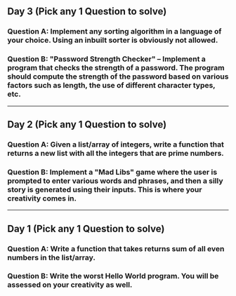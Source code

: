 ## Day 3 (Pick any 1 Question to solve)
### Question A: Implement any sorting algorithm in a language of your choice. Using an inbuilt sorter is obviously not allowed.
### Question B: "Password Strength Checker" – Implement a program that checks the strength of a password. The program should compute the strength of the password based on various factors such as length, the use of different character types, etc.
---
## Day 2 (Pick any 1 Question to solve)
### Question A: Given a list/array of integers, write a function that returns a new list with all the integers that are prime numbers.
### Question B: Implement a "Mad Libs" game where the user is prompted to enter various words and phrases, and then a silly story is generated using their inputs. This is where your creativity comes in. 
---
## Day 1 (Pick any 1 Question to solve)
### Question A: Write a function that takes returns sum of all even numbers in the list/array.
### Question B: Write the worst Hello World program. You will be assessed on your creativity as well.
